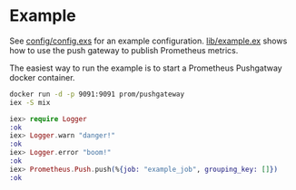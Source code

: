# Example

See [config/config.exs](config/config.exs) for an example configuration.
[lib/example.ex](lib/example.ex) shows how to use the push gateway to publish Prometheus metrics.

The easiest way to run the example is to start a Prometheus Pushgatway docker container.

```bash
docker run -d -p 9091:9091 prom/pushgateway
iex -S mix
```

```elixir
iex> require Logger
:ok
iex> Logger.warn "danger!"
:ok
iex> Logger.error "boom!"
:ok
iex> Prometheus.Push.push(%{job: "example_job", grouping_key: []})
:ok
```